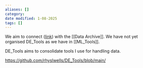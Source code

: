 ```yaml
---
aliases: []
category:
date modified: 1-08-2025
tags: []
---
```

We aim to connect ([link](https://github.com/rhyslwells/DE_Tools)) with the [[Data Archive]]. We have not yet organised DE_Tools as we have in [[ML_Tools]].

DE_Tools aims to consolidate tools I use for handling data.

https://github.com/rhyslwells/DE_Tools/blob/main/